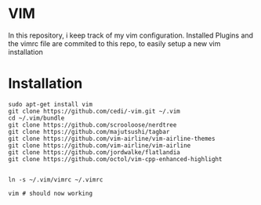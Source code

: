 # VIM
In this repository, i keep track of my vim configuration.
Installed Plugins and the vimrc file are commited to this repo, to easily setup a new vim installation

# Installation
    sudo apt-get install vim 
    git clone https://github.com/cedi/-vim.git ~/.vim 
    cd ~/.vim/bundle 
    git clone https://github.com/scrooloose/nerdtree 
    git clone https://github.com/majutsushi/tagbar 
    git clone https://github.com/vim-airline/vim-airline-themes 
    git clone https://github.com/vim-airline/vim-airline 
    git clone https://github.com/jordwalke/flatlandia
    git clone https://github.com/octol/vim-cpp-enhanced-highlight
    
    
    ln -s ~/.vim/vimrc ~/.vimrc
    
    vim # should now working
